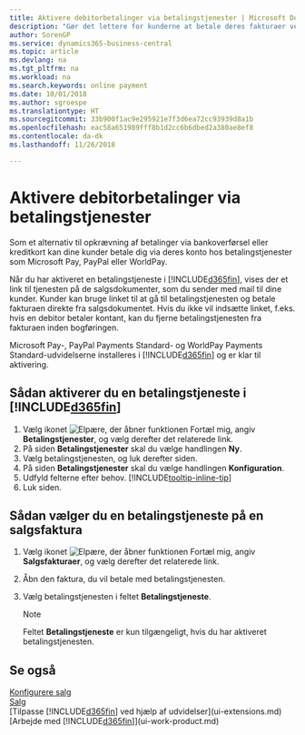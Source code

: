 ```yaml
---
title: Aktivere debitorbetalinger via betalingstjenester | Microsoft Docs
description: "Gør det lettere for kunderne at betale deres fakturaer ved at aktivere betalingstjenester."
author: SorenGP
ms.service: dynamics365-business-central
ms.topic: article
ms.devlang: na
ms.tgt_pltfrm: na
ms.workload: na
ms.search.keywords: online payment
ms.date: 10/01/2018
ms.author: sgroespe
ms.translationtype: HT
ms.sourcegitcommit: 33b900f1ac9e295921e7f3d6ea72cc93939d8a1b
ms.openlocfilehash: eac58a651989fff8b1d2cc6b6dbed2a380ae8ef8
ms.contentlocale: da-dk
ms.lasthandoff: 11/26/2018

---
```

# <a name="enable-customer-payments-through-payment-services"></a>Aktivere debitorbetalinger via betalingstjenester
Som et alternativ til opkrævning af betalinger via bankoverførsel eller kreditkort kan dine kunder betale dig via deres konto hos betalingstjenester som Microsoft Pay, PayPal eller WorldPay.  

Når du har aktiveret en betalingstjeneste i [!INCLUDE[d365fin](includes/d365fin_md.md)], vises der et link til tjenesten på de salgsdokumenter, som du sender med mail til dine kunder. Kunder kan bruge linket til at gå til betalingstjenesten og betale fakturaen direkte fra salgsdokumentet. Hvis du ikke vil indsætte linket, f.eks. hvis en debitor betaler kontant, kan du fjerne betalingstjenesten fra fakturaen inden bogføringen.  

Microsoft Pay-, PayPal Payments Standard- og WorldPay Payments Standard-udvidelserne installeres i [!INCLUDE[d365fin](includes/d365fin_md.md)] og er klar til aktivering.  

## <a name="to-enable-a-payment-service-in-included365finincludesd365finmdmd"></a>Sådan aktiverer du en betalingstjeneste i [!INCLUDE[d365fin](includes/d365fin_md.md)]
1. Vælg ikonet ![Elpære, der åbner funktionen Fortæl mig](media/ui-search/search_small.png "Fortæl mig, hvad du vil foretage dig"), angiv **Betalingstjenester**, og vælg derefter det relaterede link.  
2. På siden **Betalingstjenester** skal du vælge handlingen **Ny**.  
3. Vælg betalingstjenesten, og luk derefter siden.  
4. På siden **Betalingstjenester** skal du vælge handlingen **Konfiguration**.  
5. Udfyld felterne efter behov. [!INCLUDE[tooltip-inline-tip](includes/tooltip-inline-tip_md.md)]  
6. Luk siden.  

## <a name="to-select-a-payment-service-on-a-sales-invoice"></a>Sådan vælger du en betalingstjeneste på en salgsfaktura
1. Vælg ikonet ![Elpære, der åbner funktionen Fortæl mig](media/ui-search/search_small.png "Fortæl mig, hvad du vil foretage dig"), angiv **Salgsfakturaer**, og vælg derefter det relaterede link.  
2. Åbn den faktura, du vil betale med betalingstjenesten.  
3. Vælg betalingstjenesten i feltet **Betalingstjeneste**.  

    > [!NOTE]  
    > Feltet **Betalingstjeneste** er kun tilgængeligt, hvis du har aktiveret betalingstjenesten.  

## <a name="see-also"></a>Se også  
[Konfigurere salg](sales-setup-sales.md)  
[Salg](sales-manage-sales.md)  
[Tilpasse [!INCLUDE[d365fin](includes/d365fin_md.md)] ved hjælp af udvidelser](ui-extensions.md)  
[Arbejde med [!INCLUDE[d365fin](includes/d365fin_md.md)]](ui-work-product.md)  


